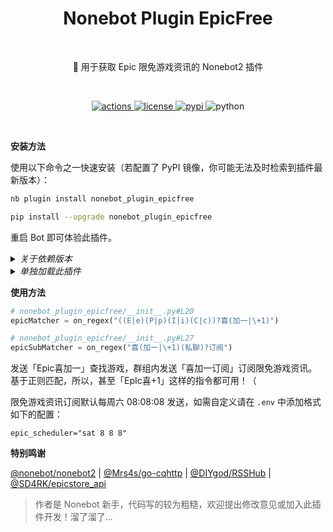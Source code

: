 <h1 align="center">Nonebot Plugin EpicFree</h1></br>


<p align="center">🤖 用于获取 Epic 限免游戏资讯的 Nonebot2 插件</p></br>


<p align="center">
  <a href="https://github.com/monsterxcn/nonebot_plugin_epicfree/actions">
    <img src="https://img.shields.io/github/workflow/status/monsterxcn/Typecho-Theme-VOID/Build?style=flat-square" alt="actions">
  </a>
  <a href="https://raw.githubusercontent.com/monsterxcn/nonebot_plugin_epicfree/master/LICENSE">
    <img src="https://img.shields.io/github/license/monsterxcn/nonebot_plugin_epicfree?style=flat-square" alt="license">
  </a>
  <a href="https://pypi.python.org/pypi/nonebot_plugin_epicfree">
    <img src="https://img.shields.io/pypi/v/nonebot_plugin_epicfree?style=flat-square" alt="pypi">
  </a>
  <img src="https://img.shields.io/badge/python-3.7.3+-blue?style=flat-square" alt="python"><br />
</p></br>


**安装方法**


使用以下命令之一快速安装（若配置了 PyPI 镜像，你可能无法及时检索到插件最新版本）：


``` zsh
nb plugin install nonebot_plugin_epicfree

pip install --upgrade nonebot_plugin_epicfree
```


重启 Bot 即可体验此插件。


<details><summary><i>关于依赖版本</i></summary></br>


以上述方式安装本插件时，可能由于版本差异引起报错，对于新手推荐在安装插件前先存留当前环境依赖版本，以便后续恢复：


```bash
# 备份当前的依赖版本
pip3 freeze > requirements.txt

# 尝试安装 nonebot_plugin_epicfree

# 若安装出错，可尝试恢复之前备份的依赖版本
pip3 install -r requirements.txt
```


若实在无法使用，可以自行将仓库内 `nonebot_plugin_epicfree` 文件夹复制到 Nonebot2 机器人插件目录下，确保安装过 `nonebot_plugin_apscheduler`，重启 bot 即可！


> 建议学习使用 **Python 虚拟环境**。


</details>


<details><summary><i>单独加载此插件</i></summary></br>


在 Nonebot2 入口文件（例如 `bot.py`）增加：


``` python
nonebot.load_plugin("nonebot_plugin_epicfree")
```


</details>


**使用方法**


```python
# nonebot_plugin_epicfree/__init__.py#L20
epicMatcher = on_regex("((E|e)(P|p)(I|i)(C|c))?喜(加一|\+1)")

# nonebot_plugin_epicfree/__init__.py#L27
epicSubMatcher = on_regex("喜(加一|\+1)(私聊)?订阅")
```


发送「Epic喜加一」查找游戏，群组内发送「喜加一订阅」订阅限免游戏资讯。基于正则匹配，所以，甚至「EpIc喜+1」这样的指令都可用！（

限免游戏资讯订阅默认每周六 08:08:08 发送，如需自定义请在 `.env` 中添加格式如下的配置：


```
epic_scheduler="sat 8 8 8"
```


**特别鸣谢**


[@nonebot/nonebot2](https://github.com/nonebot/nonebot2/) | [@Mrs4s/go-cqhttp](https://github.com/Mrs4s/go-cqhttp) | [@DIYgod/RSSHub](https://github.com/DIYgod/RSSHub) | [@SD4RK/epicstore_api](https://github.com/SD4RK/epicstore_api)


> 作者是 Nonebot 新手，代码写的较为粗糙，欢迎提出修改意见或加入此插件开发！溜了溜了...